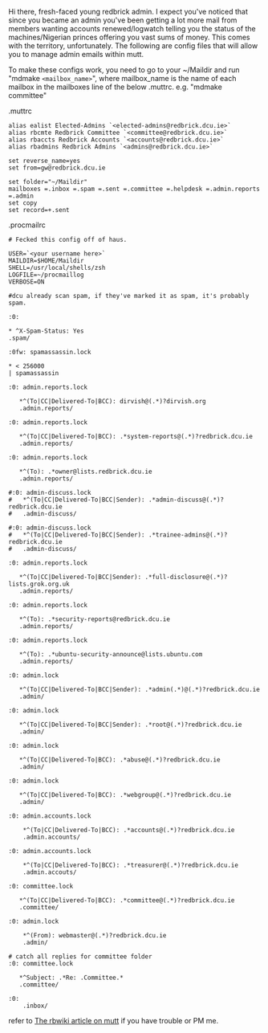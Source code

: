 Hi there, fresh-faced young redbrick admin. I expect you've noticed that since you became an admin you've been getting a lot more mail from members wanting accounts renewed/logwatch telling you the status of the machines/Nigerian princes offering you vast sums of money. This comes with the territory, unfortunately. The following are config files that will allow you to manage admin emails within mutt. 

To make these configs work, you need to go to your ~/Maildir and run "mdmake `<mailbox_name>`", where mailbox_name is the 
name of each mailbox in the mailboxes line of the below .muttrc. e.g. "mdmake committee"

.muttrc

	
	alias ealist Elected-Admins `<elected-admins@redbrick.dcu.ie>`
	alias rbcmte Redbrick Committee `<committee@redbrick.dcu.ie>`
	alias rbaccts Redbrick Accounts `<accounts@redbrick.dcu.ie>`
	alias rbadmins Redbrick Admins `<admins@redbrick.dcu.ie>`
	
	set reverse_name=yes
	set from=gw@redbrick.dcu.ie
	
	set folder="~/Maildir"
	mailboxes =.inbox =.spam =.sent =.committee =.helpdesk =.admin.reports =.admin
	set copy
	set record=+.sent


.procmailrc

	
	# Fecked this config off of haus.
	
	USER=`<your username here>`
	MAILDIR=$HOME/Maildir
	SHELL=/usr/local/shells/zsh
	LOGFILE=~/procmaillog
	VERBOSE=ON
	
	#dcu already scan spam, if they've marked it as spam, it's probably spam.
	
	:0:

	* ^X-Spam-Status: Yes
	.spam/
	
	:0fw: spamassassin.lock

	* < 256000
	| spamassassin
	
	:0: admin.reports.lock

	   *^(To|CC|Delivered-To|BCC): dirvish@(.*)?dirvish.org
	   .admin.reports/
	
	:0: admin.reports.lock

	   *^(To|CC|Delivered-To|BCC): .*system-reports@(.*)?redbrick.dcu.ie
	   .admin.reports/
	
	:0: admin.reports.lock

	   *^(To): .*owner@lists.redbrick.dcu.ie
	   .admin.reports/
	
	#:0: admin-discuss.lock
	#   *^(To|CC|Delivered-To|BCC|Sender): .*admin-discuss@(.*)?redbrick.dcu.ie
	#   .admin-discuss/
	
	#:0: admin-discuss.lock
	#   *^(To|CC|Delivered-To|BCC|Sender): .*trainee-admins@(.*)?redbrick.dcu.ie
	#   .admin-discuss/
	
	:0: admin.reports.lock

	   *^(To|CC|Delivered-To|BCC|Sender): .*full-disclosure@(.*)?lists.grok.org.uk
	   .admin.reports/
	
	:0: admin.reports.lock

	   *^(To): .*security-reports@redbrick.dcu.ie
	   .admin.reports/
	
	:0: admin.reports.lock

	   *^(To): .*ubuntu-security-announce@lists.ubuntu.com
	   .admin.reports/
	
	:0: admin.lock

	   *^(To|CC|Delivered-To|BCC|Sender): .*admin(.*)@(.*)?redbrick.dcu.ie
	   .admin/
	
	:0: admin.lock

	   *^(To|CC|Delivered-To|BCC|Sender): .*root@(.*)?redbrick.dcu.ie
	   .admin/
	
	:0: admin.lock

	   *^(To|CC|Delivered-To|BCC): .*abuse@(.*)?redbrick.dcu.ie
	   .admin/
	
	:0: admin.lock

	   *^(To|CC|Delivered-To|BCC): .*webgroup@(.*)?redbrick.dcu.ie
	   .admin/
	
	:0: admin.accounts.lock

	    *^(To|CC|Delivered-To|BCC): .*accounts@(.*)?redbrick.dcu.ie
	    .admin.accounts/
	
	:0: admin.accounts.lock

	    *^(To|CC|Delivered-To|BCC): .*treasurer@(.*)?redbrick.dcu.ie
	    .admin.accouts/
	
	:0: committee.lock

	   *^(To|CC|Delivered-To|BCC): .*committee@(.*)?redbrick.dcu.ie
	   .committee/
	
	:0: admin.lock

		*^(From): webmaster@(.*)?redbrick.dcu.ie
		.admin/
	
	# catch all replies for committee folder
	:0: committee.lock

	   *^Subject: .*Re: .Committee.*
	   .committee/ 
	
	:0:
		.inbox/


refer to [The rbwiki article on mutt](http://wiki.redbrick.dcu.ie/mw/Mutt) if you have trouble or PM me.
